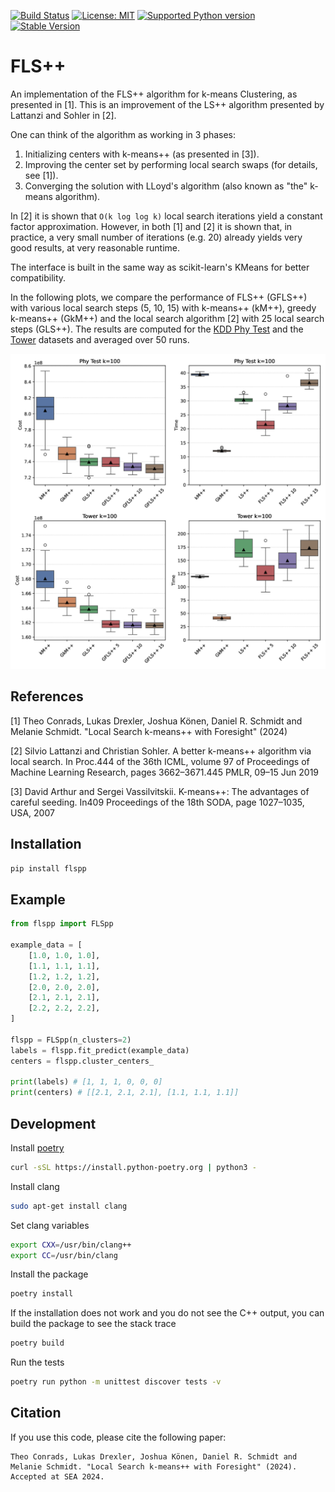[![Build Status](https://github.com/algo-hhu/FLSpp/actions/workflows/mypy-flake-test.yml/badge.svg)](https://github.com/algo-hhu/FLSpp/actions)
[![License: MIT](https://img.shields.io/badge/License-MIT-yellow.svg)](https://opensource.org/licenses/MIT)
[![Supported Python version](https://img.shields.io/badge/python-3.9+-blue.svg)](https://www.python.org/downloads/release/python-390/)
[![Stable Version](https://img.shields.io/pypi/v/flspp?label=stable)](https://pypi.org/project/flspp/)

# FLS++

An implementation of the FLS++ algorithm for k-means Clustering, as presented in [1]. This is an improvement of the LS++ algorithm presented by Lattanzi and Sohler in [2].

One can think of the algorithm as working in 3 phases:

1. Initializing centers with k-means++ (as presented in [3]).
2. Improving the center set by performing local search swaps (for details, see [1]).
3. Converging the solution with LLoyd's algorithm (also known as "the" k-means algorithm).

In [2] it is shown that `O(k log log k)` local search iterations yield a constant factor approximation. However, in both [1] and [2] it is shown that, in practice, a very small number of iterations (e.g. 20) already yields very good results, at very reasonable runtime.

The interface is built in the same way as scikit-learn's KMeans for better compatibility.

In the following plots, we compare the performance of FLS++ (GFLS++) with various local search steps (5, 10, 15) with k-means++ (kM++), greedy k-means++ (GkM++) and the local search algorithm [2] with 25 local search steps (GLS++). The results are computed for the [KDD Phy Test](https://www.kdd.org/kdd-cup/view/kdd-cup-2004/data) and the [Tower](https://www.worldscientific.com/doi/abs/10.1142/S0218195908002787) datasets and averaged over 50 runs.

![Boxplot Comparison for FLS++](https://github.com/algo-hhu/FLSpp/blob/main/images/boxplots.png)

## References

[1] Theo Conrads, Lukas Drexler, Joshua Könen, Daniel R. Schmidt and Melanie Schmidt. "Local Search k-means++ with Foresight" (2024)

[2] Silvio Lattanzi and Christian Sohler. A better k-means++ algorithm via local search. In Proc.444
of the 36th ICML, volume 97 of Proceedings of Machine Learning Research, pages 3662–3671.445
PMLR, 09–15 Jun 2019

[3] David Arthur and Sergei Vassilvitskii. K-means++: The advantages of careful seeding. In409
Proceedings of the 18th SODA, page 1027–1035, USA, 2007

## Installation

```bash
pip install flspp
```

## Example

```python
from flspp import FLSpp

example_data = [
    [1.0, 1.0, 1.0],
    [1.1, 1.1, 1.1],
    [1.2, 1.2, 1.2],
    [2.0, 2.0, 2.0],
    [2.1, 2.1, 2.1],
    [2.2, 2.2, 2.2],
]

flspp = FLSpp(n_clusters=2)
labels = flspp.fit_predict(example_data)
centers = flspp.cluster_centers_

print(labels) # [1, 1, 1, 0, 0, 0]
print(centers) # [[2.1, 2.1, 2.1], [1.1, 1.1, 1.1]]
```

## Development

Install [poetry](https://python-poetry.org/docs/#installation)
```bash
curl -sSL https://install.python-poetry.org | python3 -
```

Install clang
```bash
sudo apt-get install clang
```

Set clang variables
```bash
export CXX=/usr/bin/clang++
export CC=/usr/bin/clang
```

Install the package
```bash
poetry install
```

If the installation does not work and you do not see the C++ output, you can build the package to see the stack trace
```bash
poetry build
```

Run the tests
```bash
poetry run python -m unittest discover tests -v
```

## Citation

If you use this code, please cite the following paper:

```
Theo Conrads, Lukas Drexler, Joshua Könen, Daniel R. Schmidt and Melanie Schmidt. "Local Search k-means++ with Foresight" (2024). Accepted at SEA 2024.
```
